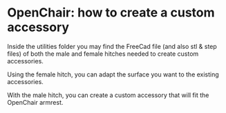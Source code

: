 # OpenChair: how to create a custom accessory
Inside the utilities folder you may find the FreeCad file (and also stl & step files) of both the male and female hitches needed to create custom accessories.

Using the female hitch, you can adapt the surface you want to the existing accessories.

With the male hitch, you can create a custom accessory that will fit the OpenChair armrest. 
